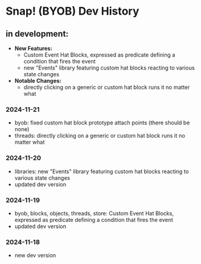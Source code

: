 # Snap! (BYOB) Dev History

## in development:
* **New Features:**
    * Custom Event Hat Blocks, expressed as predicate defining a condition that fires the event
    * new "Events" library featuring custom hat blocks reacting to various state changes
* **Notable Changes:**
    * directly clicking on a generic or custom hat block runs it no matter what

### 2024-11-21
* byob: fixed custom hat block prototype attach points (there should be none)
* threads: directly clicking on a generic or custom hat block runs it no matter what

### 2024-11-20
* libraries: new "Events" library featuring custom hat blocks reacting to various state changes
* updated dev version

### 2024-11-19
* byob, blocks, objects, threads, store: Custom Event Hat Blocks, expressed as predicate defining a condition that fires the event
* updated dev version

### 2024-11-18
* new dev version
